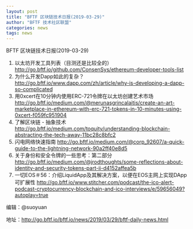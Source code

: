 ```yaml
---
layout: post
title: "BFTF 区块链技术日报(2019-03-29)"
author: "BFTF 技术社区联盟"
categories: news
tags: news
---
```


BFTF 区块链技术日报(2019-03-29)

1. 以太坊开发工具列表（目测还是比较全的） <http://go.bftf.io/github.com/ConsenSys/ethereum-developer-tools-list>
2. 为什么开发Dapp如此的复杂？ <http://go.bftf.io/www.dapp.com/zh/article/why-is-developing-a-dapp-so-complicated>
3. 用0xcert在10分钟内使用ERC-721令牌在以太坊创建艺术市场 <http://go.bftf.io/medium.com/@merunasgrincalaitis/create-an-art-marketplace-in-ethereum-with-erc-721-tokens-in-10-minutes-using-0xcert-f059fc951904>
4. 了解区块链 - 抽象技术 <http://go.bftf.io/medium.com/toquity/understanding-blockchain-abstracting-the-tech-away-11bc28c8bfc2>
5. 闪电网络快速指南 <http://go.bftf.io/medium.com/@corp_92607/a-quick-guide-to-the-lightning-network-90a2ff40e8d5>
6. 关于身份和安全令牌的一些思考：第二部分 <http://go.bftf.io/medium.com/@jrodthoughts/some-reflections-about-identity-and-security-tokens-part-ii-d4152affea5b>
7. 一切EOS＃56：介绍LiquidApp及其解决方案，以便在EOS主网上实现DApp可扩展性 <http://go.bftf.io/www.stitcher.com/podcast/the-ico-alert-podcast-cryptocurrency-blockchain-and-ico-interviews/e/59656049?autoplay=true>

编辑：@suoyuan

地址：http://go.bftf.io/bftf.io/news/2019/03/29/bftf-daily-news.html
